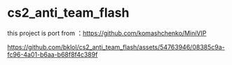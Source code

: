 # cs2_anti_team_flash
this project is port from ：https://github.com/komashchenko/MiniVIP


https://github.com/bklol/cs2_anti_team_flash/assets/54763946/08385c9a-fc96-4a01-b6aa-b68f8f4c389f

